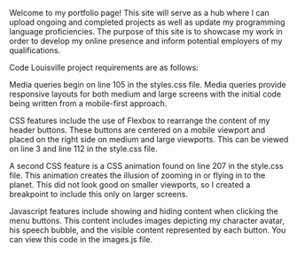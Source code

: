Welcome to my portfolio page! This site will serve as a hub where I can upload ongoing and completed projects as well as update my programming language proficiencies.  The purpose of this site is to showcase my work in order to develop my online presence and inform potential employers of my qualifications.  

Code Louisville project requirements are as follows: 

Media queries begin on line 105 in the styles.css file. Media queries provide responsive layouts for both medium and large screens with the initial code being written from a mobile-first approach.  

CSS features include the use of Flexbox to rearrange the content of my header buttons. These buttons are centered on a mobile viewport and placed on the right side on medium and large viewports. This can be viewed on line 3 and line 112 in the style.css file. 

A second CSS feature is a CSS animation found on line 207 in the style.css file. This animation creates the illusion of zooming in or flying in to the planet. This did not look good on smaller viewports, so I created a breakpoint to include this only on larger screens.

Javascript features include showing and hiding content when clicking the menu buttons. This content includes images depicting my character avatar, his speech bubble, and the visible content represented by each button. You can view this code in the images.js file. 